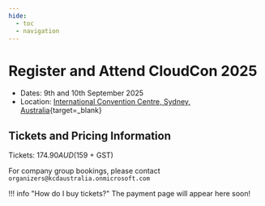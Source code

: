 ```yaml
---
hide:
  - toc
  - navigation
---
```


# Register and Attend CloudCon 2025

<!--<div class="grid cards" markdown>
* [Register for CloudCon 2025](https://example.com){ .md-button .green }
</div> -->

* Dates: 9th and 10th September 2025
* Location: [International Convention Centre, Sydney, Australia](https://maps.app.goo.gl/L4XpFWBf9BAmkwfW7){target=_blank}

## Tickets and Pricing Information

Tickets: $174.90 AUD ($159 + GST)

For company group bookings, please contact `organizers@kcdaustralia.onmicrosoft.com` 

!!! info "How do I buy tickets?"
    The payment page will appear here soon!
